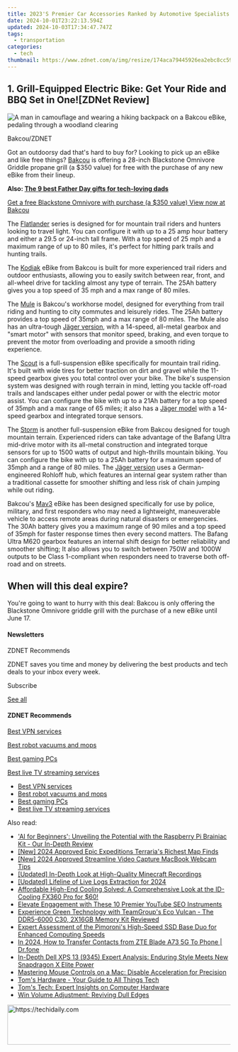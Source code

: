 ```yaml
---
title: 2023'S Premier Car Accessories Ranked by Automotive Specialists | AutoGearExperts
date: 2024-10-01T23:22:13.594Z
updated: 2024-10-03T17:34:47.747Z
tags:
  - transportation
categories:
  - tech
thumbnail: https://www.zdnet.com/a/img/resize/174aca79445926ea2ebc8cc5927b2ff8abb6cb67/2023/03/24/9de061cb-9c34-4c4c-8505-6bab4d569716/50e81214-bdd0-4511-9565-c7e35738f50f-1-201-a.jpg?width=278&height=156&fit=crop&auto=webp
---
```


## 1. Grill-Equipped Electric Bike: Get Your Ride and BBQ Set in One![ZDNet Review]

![A man in camouflage and wearing a hiking backpack on a Bakcou eBike, pedaling through a woodland clearing](https://www.zdnet.com/a/img/resize/9a1c1acc8230365f824d026833de95ed6b4b0740/2024/06/14/1df8d2ec-cc81-43ce-b185-6f1d7f03ef17/bakcou-cover-image.jpg?auto=webp&width=1280)

Bakcou/ZDNET

Got an outdoorsy dad that's hard to buy for? Looking to pick up an eBike and like free things? [Bakcou](https://www.avantlink.com/click.php?tt=app&ti=1019&mi=25573&pw=262625&ctc=zd-%5F%5FCOM%5FCLICK%5FID%5F%5F-dtp&url=https%3A%2F%2Fbakcou.com%2Fpages%2Ffathers-day-24) is offering a 28-inch Blackstone Omnivore Griddle propane grill (a $350 value) for free with the purchase of any new eBike from their lineup. 

**Also: [The 9 best Father Day gifts for tech-loving dads](https://bakcou.com/pages/fathers-day-24)**

[Get a free Blackstone Omnivore with purchase (a $350 value) View now at Bakcou](https://www.avantlink.com/click.php?tt=app&ti=1019&mi=25573&pw=262625&ctc=zd-%5F%5FCOM%5FCLICK%5FID%5F%5F-dtp&url=https%3A%2F%2Fbakcou.com%2Fpages%2Ffathers-day-24)

The [Flatlander](https://www.avantlink.com/click.php?tt=app&ti=1019&mi=25573&pw=262625&ctc=zd-%5F%5FCOM%5FCLICK%5FID%5F%5F-dtp&url=https%3A%2F%2Fbakcou.com%2Fproducts%2Fflatlander-fat-tire-electric-bike) series is designed for for mountain trail riders and hunters looking to travel light. You can configure it with up to a 25 amp hour battery and either a 29.5 or 24-inch tall frame. With a top speed of 25 mph and a maximum range of up to 80 miles, it's perfect for hitting park trails and hunting trails. 

The [Kodiak](https://www.avantlink.com/click.php?tt=app&ti=1019&mi=25573&pw=262625&ctc=zd-%5F%5FCOM%5FCLICK%5FID%5F%5F-dtp&url=https%3A%2F%2Fbakcou.com%2Fpages%2Fkodiak) eBike from Bakcou is built for more experienced trail riders and outdoor enthusiasts, allowing you to easily switch between rear, front, and all-wheel drive for tackling almost any type of terrain. The 25Ah battery gives you a top speed of 35 mph and a max range of 80 miles. 

The [Mule](https://www.avantlink.com/click.php?tt=app&ti=1019&mi=25573&pw=262625&ctc=zd-%5F%5FCOM%5FCLICK%5FID%5F%5F-dtp&url=https%3A%2F%2Fbakcou.com%2Fproducts%2Fmule-fat-tire-electric-bike) is Bakcou's workhorse model, designed for everything from trail riding and hunting to city commutes and leisurely rides. The 25Ah battery provides a top speed of 35mph and a max range of 80 miles. The Mule also has an ultra-tough [Jäger version](https://www.avantlink.com/click.php?tt=app&ti=1019&mi=25573&pw=262625&ctc=zd-%5F%5FCOM%5FCLICK%5FID%5F%5F-dtp&url=https%3A%2F%2Fbakcou.com%2Fproducts%2Fmule-jager), with a 14-speed, all-metal gearbox and "smart motor" with sensors that monitor speed, braking, and even torque to prevent the motor from overloading and provide a smooth riding experience. 

The [Scout](https://www.avantlink.com/click.php?tt=app&ti=1019&mi=25573&pw=262625&ctc=zd-%5F%5FCOM%5FCLICK%5FID%5F%5F-dtp&url=https%3A%2F%2Fbakcou.com%2Fproducts%2Fscout-fat-tire-electric-bike) is a full-suspension eBike specifically for mountain trail riding. It's built with wide tires for better traction on dirt and gravel while the 11-speed gearbox gives you total control over your bike. The bike's suspension system was designed with rough terrain in mind, letting you tackle off-road trails and landscapes either under pedal power or with the electric motor assist. You can configure the bike with up to a 21Ah battery for a top speed of 35mph and a max range of 65 miles; it also has a [Jäger model](https://www.avantlink.com/click.php?tt=app&ti=1019&mi=25573&pw=262625&ctc=zd-%5F%5FCOM%5FCLICK%5FID%5F%5F-dtp&url=https%3A%2F%2Fbakcou.com%2Fproducts%2Fscout-jager) with a 14-speed gearbox and integrated torque sensors. 

The [Storm](https://www.avantlink.com/click.php?tt=app&ti=1019&mi=25573&pw=262625&ctc=zd-%5F%5FCOM%5FCLICK%5FID%5F%5F-dtp&url=https%3A%2F%2Fbakcou.com%2Fproducts%2Fstorm-fat-tire-electric-bike) is another full-suspension eBike from Bakcou designed for tough mountain terrain. Experienced riders can take advantage of the Bafang Ultra mid-drive motor with its all-metal construction and integrated torque sensors for up to 1500 watts of output and high-thrills mountain biking. You can configure the bike with up to a 25Ah battery for a maximum speed of 35mph and a range of 80 miles. The [Jäger version](https://www.avantlink.com/click.php?tt=app&ti=1019&mi=25573&pw=262625&ctc=zd-%5F%5FCOM%5FCLICK%5FID%5F%5F-dtp&url=https%3A%2F%2Fbakcou.com%2Fproducts%2Fstorm-jager-fat-tire-electric-bike) uses a German-engineered Rohloff hub, which features an internal gear system rather than a traditional cassette for smoother shifting and less risk of chain jumping while out riding. 

Bakcou's [Mav3](https://www.avantlink.com/click.php?tt=app&ti=1019&mi=25573&pw=262625&ctc=zd-%5F%5FCOM%5FCLICK%5FID%5F%5F-dtp&url=https%3A%2F%2Fbakcou.com%2Fproducts%2Fmav3) eBike has been designed specifically for use by police, military, and first responders who may need a lightweight, maneuverable vehicle to access remote areas during natural disasters or emergencies. The 30Ah battery gives you a maximum range of 90 miles and a top speed of 35mph for faster response times then every second matters. The Bafang Ultra M620 gearbox features an internal shift design for better reliability and smoother shifting; It also allows you to switch between 750W and 1000W outputs to be Class 1-compliant when responders need to traverse both off-road and on streets. 

## When will this deal expire?

You're going to want to hurry with this deal: Bakcou is only offering the Blackstone Omnivore griddle grill with the purchase of a new eBike until June 17.

#### Newsletters

ZDNET Recommends

ZDNET saves you time and money by delivering the best products and tech deals to your inbox every week.

 Subscribe

[See all](https://www.zdnet.com/newsletters/)

#### **ZDNET** Recommends

[Best VPN services](https://www.zdnet.com/article/best-vpn/ "Best VPN services")

[Best robot vacuums and mops](https://www.zdnet.com/article/best-robot-vacuum-mop/ "Best robot vacuums and mops")

[Best gaming PCs](https://www.zdnet.com/article/best-gaming-pc/ "Best gaming PCs")

[Best live TV streaming services](https://www.zdnet.com/article/best-live-tv-streaming-service/ "Best live TV streaming services")

* [Best VPN services](https://www.zdnet.com/article/best-vpn/ "Best VPN services")
* [Best robot vacuums and mops](https://www.zdnet.com/article/best-robot-vacuum-mop/ "Best robot vacuums and mops")
* [Best gaming PCs](https://www.zdnet.com/article/best-gaming-pc/ "Best gaming PCs")
* [Best live TV streaming services](https://www.zdnet.com/article/best-live-tv-streaming-service/ "Best live TV streaming services")

<ins class="adsbygoogle"
     style="display:block"
     data-ad-format="autorelaxed"
     data-ad-client="ca-pub-7571918770474297"
     data-ad-slot="1223367746"></ins>

<ins class="adsbygoogle"
     style="display:block"
     data-ad-client="ca-pub-7571918770474297"
     data-ad-slot="8358498916"
     data-ad-format="auto"
     data-full-width-responsive="true"></ins>

<span class="atpl-alsoreadstyle">Also read:</span>
<div><ul>
<li><a href="https://hardware-reviews.techidaily.com/ai-for-beginners-unveiling-the-potential-with-the-raspberry-pi-brainiac-kit-our-in-depth-review/"><u>'AI for Beginners': Unveiling the Potential with the Raspberry Pi Brainiac Kit - Our In-Depth Review</u></a></li>
<li><a href="https://screen-recording.techidaily.com/new-2024-approved-epic-expeditions-terrarias-richest-map-finds/"><u>[New] 2024 Approved Epic Expeditions Terraria's Richest Map Finds</u></a></li>
<li><a href="https://screen-capture.techidaily.com/new-2024-approved-streamline-video-capture-macbook-webcam-tips/"><u>[New] 2024 Approved Streamline Video Capture MacBook Webcam Tips</u></a></li>
<li><a href="https://remote-screen-capture.techidaily.com/updated-in-depth-look-at-high-quality-minecraft-recordings/"><u>[Updated] In-Depth Look at High-Quality Minecraft Recordings</u></a></li>
<li><a href="https://facebook-video-content.techidaily.com/updated-lifeline-of-live-logs-extraction-for-2024/"><u>[Updated] Lifeline of Live Logs Extraction for 2024</u></a></li>
<li><a href="https://hardware-reviews.techidaily.com/1723341679817-affordable-high-end-cooling-solved-a-comprehensive-look-at-the-id-cooling-fx360-pro-for-60/"><u>Affordable High-End Cooling Solved: A Comprehensive Look at the ID-Cooling FX360 Pro for $60!</u></a></li>
<li><a href="https://youtube-lab.techidaily.com/te-engagement-with-these-10-premier-youtube-seo-instruments/"><u>Elevate Engagement with These 10 Premier YouTube SEO Instruments</u></a></li>
<li><a href="https://hardware-reviews.techidaily.com/1723341714014-experience-green-technology-with-teamgroups-eco-vulcan-the-ddr5-6000-c30-2x16gb-memory-kit-reviewed/"><u>Experience Green Technology with TeamGroup's Eco Vulcan - The DDR5-6000 C30, 2X16GB Memory Kit Reviewed</u></a></li>
<li><a href="https://hardware-reviews.techidaily.com/expert-assessment-of-the-pimoronis-high-speed-ssd-base-duo-for-enhanced-computing-speeds/"><u>Expert Assessment of the Pimoroni's High-Speed SSD Base Duo for Enhanced Computing Speeds</u></a></li>
<li><a href="https://android-transfer.techidaily.com/in-2024-how-to-transfer-contacts-from-zte-blade-a73-5g-to-phone-drfone-by-drfone-transfer-from-android-transfer-from-android/"><u>In 2024, How to Transfer Contacts from ZTE Blade A73 5G To Phone | Dr.fone</u></a></li>
<li><a href="https://hardware-reviews.techidaily.com/in-depth-dell-xps-13-9345-expert-analysis-enduring-style-meets-new-snapdragon-x-elite-power/"><u>In-Depth Dell XPS 13 (9345) Expert Analysis: Enduring Style Meets New Snapdragon X Elite Power</u></a></li>
<li><a href="https://tech-renaissance.techidaily.com/mastering-mouse-controls-on-a-mac-disable-acceleration-for-precision/"><u>Mastering Mouse Controls on a Mac: Disable Acceleration for Precision</u></a></li>
<li><a href="https://hardware-reviews.techidaily.com/toms-hardware-your-guide-to-all-things-tech/"><u>Tom's Hardware - Your Guide to All Things Tech</u></a></li>
<li><a href="https://hardware-reviews.techidaily.com/toms-tech-expert-insights-on-computer-hardware/"><u>Tom's Tech: Expert Insights on Computer Hardware</u></a></li>
<li><a href="https://win11.techidaily.com/win-volume-adjustment-reviving-dull-edges/"><u>Win Volume Adjustment: Reviving Dull Edges</u></a></li>
</ul></div>

<!-- affiliate ads begin -->
<a href="https://aligracehair.sjv.io/c/5597632/2135405/19272" target="_top" id="2135405">
  <img src="//a.impactradius-go.com/display-ad/19272-2135405" border="0" alt="https://techidaily.com" width="728" height="90"/>
</a>
<img height="0" width="0" src="https://aligracehair.sjv.io/i/5597632/2135405/19272" style="position:absolute;visibility:hidden;" border="0" />
<!-- affiliate ads end -->

